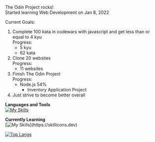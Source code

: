 The Odin Project rocks!  
Started learning Web Development on Jan 8, 2022

Current Goals:
1. Complete 100 kata in codewars with javascript and get less than or equal to 4 kyu  
   Progress:
    - 5 kyu
    - 62 kata
3. Clone 20 websites  
   Progress:
   - 11 websites
5. Finish The Odin Project  
   Progress:
   - Node.js 54%
      - Inventory Application Project
7. Just strive to become better overall

**Languages and Tools**  
[![My Skills](https://skillicons.dev/icons?i=js,html,css,react,ts,neovim,firebase,git)](https://skillicons.dev)

**Currently Learning**  
[![My Skills](https://skillicons.dev/icons?i=nodejs,mongodb,express,styledcomponents,)](https://skillicons.dev)


[![Top Langs](https://github-readme-stats.vercel.app/api/top-langs/?username=nevz9)](https://github.com/nevz9/github-readme-stats)
